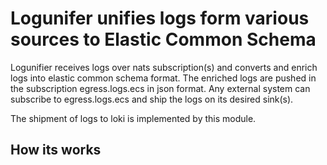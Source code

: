 # Logunifer unifies logs form various sources to Elastic Common Schema

Logunifier receives logs over nats subscription(s) and converts and enrich logs into elastic common schema format. The enriched logs are pushed in the subscription egress.logs.ecs in json format. Any external system can subscribe to egress.logs.ecs and ship the logs on its desired sink(s).

The shipment of logs to loki is implemented by this module. 

## How its works
